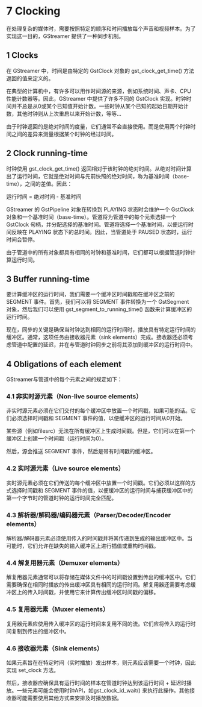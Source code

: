 # 7 Clocking

在处理复杂的媒体时，需要按照特定的顺序和时间播放每个声音和视频样本。为了实现这一目的，GStreamer 提供了一种同步机制。

## 1 Clocks

在 GStreamer 中，时间是由特定的 GstClock 对象的 gst_clock_get_time() 方法返回的值来定义的。

在典型的计算机中，有许多可以用作时间源的来源，例如系统时间、声卡、CPU 性能计数器等。因此，GStreamer 中提供了许多不同的 GstClock 实现。时钟时间并不总是从0或某个已知值开始计数。一些时钟从某个已知的起始日期开始计数，其他时钟则从上次重启以来开始计数，等等...

由于时钟返回的是绝对时间的度量，它们通常不会直接使用。而是使用两个时钟时间之间的差异来测量根据某个时钟的经过时间。

## 2 Clock running-time

时钟使用 gst_clock_get_time() 返回相对于该时钟的绝对时间。从绝对时间计算出了运行时间，它就是绝对时间与先前快照的绝对时间，称为基准时间（base-time），之间的差值。因此：

运行时间 = 绝对时间 - 基准时间

GStreamer 的 GstPipeline 对象在转换到 PLAYING 状态时会维护一个 GstClock 对象和一个基准时间（base-time）。管道将为管道中的每个元素选择一个 GstClock 句柄，并分配选择的基准时间。管道将选择一个基准时间，以便运行时间反映在 PLAYING 状态下的总时间。因此，当管道处于 PAUSED 状态时，运行时间会暂停。

由于管道中的所有对象都具有相同的时钟和基准时间，它们都可以根据管道时钟计算运行时间。

## 3 Buffer running-time

要计算缓冲区的运行时间，我们需要一个缓冲区时间戳和在缓冲区之前的 SEGMENT 事件。首先，我们可以将 SEGMENT 事件转换为一个 GstSegment 对象，然后我们可以使用 gst_segment_to_running_time() 函数来计算缓冲区的运行时间。

现在，同步的关键是确保当时钟达到相同的运行时间时，播放具有特定运行时间的缓冲区。通常，这项任务由接收器元素（sink elements）完成。接收器还必须考虑管道中配置的延迟，并在与管道时钟同步之前将其添加到缓冲区的运行时间中。

## 4 Obligations of each element

GStreamer与管道中的每个元素之间的规定如下：

### 4.1 非实时源元素（Non-live source elements）
非实时源元素必须在它们交付的每个缓冲区中放置一个时间戳，如果可能的话。它们必须选择时间戳和 SEGMENT 事件的值，以便缓冲区的运行时间从0开始。

某些源（例如filesrc）无法在所有缓冲区上生成时间戳。但是，它们可以在第一个缓冲区上创建一个时间戳（运行时间为0）。

然后，源会推送 SEGMENT 事件，然后是带有时间戳的缓冲区。

### 4.2 实时源元素（Live source elements）
实时源元素必须在它们传送的每个缓冲区中放置一个时间戳。它们必须以这样的方式选择时间戳和 SEGMENT 事件的值，以便缓冲区的运行时间与捕获缓冲区中的第一个字节时的管道时钟的运行时间完全匹配。

### 4.3 解析器/解码器/编码器元素（Parser/Decoder/Encoder elements）
解析器/解码器元素必须使用传入的时间戳并将其传递到生成的输出缓冲区中。当可能时，它们允许在缺失的输入缓冲区上进行插值或重构时间戳。

### 4.4 解复用器元素（Demuxer elements）
解复用器元素通常可以将存储在媒体文件中的时间戳设置到传出的缓冲区中。它们需要确保在相同时播放的传出缓冲区具有相同的运行时间。解复用器还需要考虑缓冲区上的传入时间戳，并使用它来计算传出缓冲区时间戳的偏移。

### 4.5 复用器元素（Muxer elements）
复用器元素应使用传入缓冲区的运行时间来复用不同的流。它们应将传入的运行时间复制到传出的缓冲区中。

### 4.6 接收器元素（Sink elements）
如果元素旨在在特定时间（实时播放）发出样本，则元素应该需要一个时钟，因此实现 set_clock 方法。

然后，接收器应确保具有运行时间的样本在管道时钟达到该运行时间 + 延迟时播放。一些元素可能会使用时钟API，如gst_clock_id_wait() 来执行此操作。其他接收器可能需要使用其他方式来安排及时播放数据。